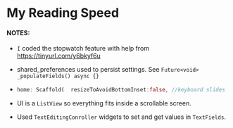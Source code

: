 # My Reading Speed

#### NOTES:

- `I` coded the stopwatch feature with help from https://tinyurl.com/y6bkyf6u

- shared_preferences used to persist settings. See
  `Future<void> _populateFields() async {}`

- ```dart
  home: Scaffold(  resizeToAvoidBottomInset:false, //keyboard slides over UI without resizing UI
  ```

- UI is a `ListView` so everything fits inside a scrollable screen. 
- Used `TextEditingConroller` widgets to set and get values in `TextFields`.